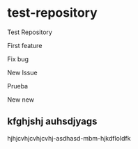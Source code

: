 # test-repository
Test Repository

First feature

Fix bug

New Issue

Prueba

New new

kfghjshj auhsdjyags
-------------------

hjhjcvhjcvhjcvhj-asdhasd-mbm-hjkdfloldfk

